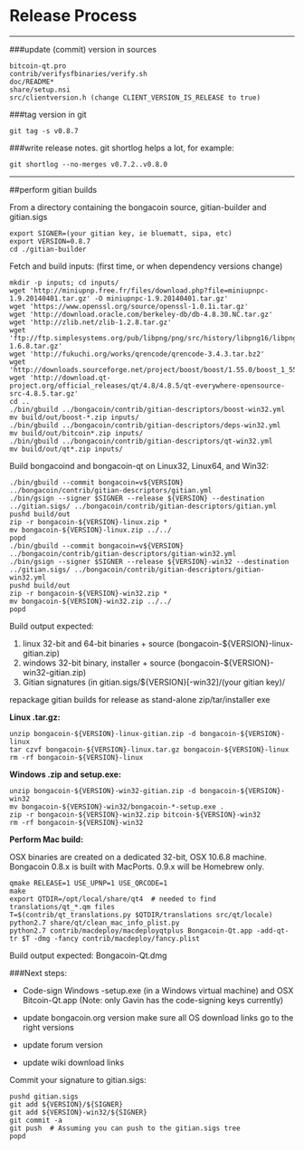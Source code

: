 Release Process
====================

* * *

###update (commit) version in sources


	bitcoin-qt.pro
	contrib/verifysfbinaries/verify.sh
	doc/README*
	share/setup.nsi
	src/clientversion.h (change CLIENT_VERSION_IS_RELEASE to true)

###tag version in git

	git tag -s v0.8.7

###write release notes. git shortlog helps a lot, for example:

	git shortlog --no-merges v0.7.2..v0.8.0

* * *

##perform gitian builds

 From a directory containing the bongacoin source, gitian-builder and gitian.sigs
  
	export SIGNER=(your gitian key, ie bluematt, sipa, etc)
	export VERSION=0.8.7
	cd ./gitian-builder

 Fetch and build inputs: (first time, or when dependency versions change)

	mkdir -p inputs; cd inputs/
	wget 'http://miniupnp.free.fr/files/download.php?file=miniupnpc-1.9.20140401.tar.gz' -O miniupnpc-1.9.20140401.tar.gz'
	wget 'https://www.openssl.org/source/openssl-1.0.1i.tar.gz'
	wget 'http://download.oracle.com/berkeley-db/db-4.8.30.NC.tar.gz'
	wget 'http://zlib.net/zlib-1.2.8.tar.gz'
	wget 'ftp://ftp.simplesystems.org/pub/libpng/png/src/history/libpng16/libpng-1.6.8.tar.gz'
	wget 'http://fukuchi.org/works/qrencode/qrencode-3.4.3.tar.bz2'
	wget 'http://downloads.sourceforge.net/project/boost/boost/1.55.0/boost_1_55_0.tar.bz2'
	wget 'http://download.qt-project.org/official_releases/qt/4.8/4.8.5/qt-everywhere-opensource-src-4.8.5.tar.gz'
	cd ..
	./bin/gbuild ../bongacoin/contrib/gitian-descriptors/boost-win32.yml
	mv build/out/boost-*.zip inputs/
	./bin/gbuild ../bongacoin/contrib/gitian-descriptors/deps-win32.yml
	mv build/out/bitcoin*.zip inputs/
	./bin/gbuild ../bongacoin/contrib/gitian-descriptors/qt-win32.yml
	mv build/out/qt*.zip inputs/

 Build bongacoind and bongacoin-qt on Linux32, Linux64, and Win32:
  
	./bin/gbuild --commit bongacoin=v${VERSION} ../bongacoin/contrib/gitian-descriptors/gitian.yml
	./bin/gsign --signer $SIGNER --release ${VERSION} --destination ../gitian.sigs/ ../bongacoin/contrib/gitian-descriptors/gitian.yml
	pushd build/out
	zip -r bongacoin-${VERSION}-linux.zip *
	mv bongacoin-${VERSION}-linux.zip ../../
	popd
	./bin/gbuild --commit bongacoin=v${VERSION} ../bongacoin/contrib/gitian-descriptors/gitian-win32.yml
	./bin/gsign --signer $SIGNER --release ${VERSION}-win32 --destination ../gitian.sigs/ ../bongacoin/contrib/gitian-descriptors/gitian-win32.yml
	pushd build/out
	zip -r bongacoin-${VERSION}-win32.zip *
	mv bongacoin-${VERSION}-win32.zip ../../
	popd

  Build output expected:

  1. linux 32-bit and 64-bit binaries + source (bongacoin-${VERSION}-linux-gitian.zip)
  2. windows 32-bit binary, installer + source (bongacoin-${VERSION}-win32-gitian.zip)
  3. Gitian signatures (in gitian.sigs/${VERSION}[-win32]/(your gitian key)/

repackage gitian builds for release as stand-alone zip/tar/installer exe

**Linux .tar.gz:**

	unzip bongacoin-${VERSION}-linux-gitian.zip -d bongacoin-${VERSION}-linux
	tar czvf bongacoin-${VERSION}-linux.tar.gz bongacoin-${VERSION}-linux
	rm -rf bongacoin-${VERSION}-linux

**Windows .zip and setup.exe:**

	unzip bongacoin-${VERSION}-win32-gitian.zip -d bongacoin-${VERSION}-win32
	mv bongacoin-${VERSION}-win32/bongacoin-*-setup.exe .
	zip -r bongacoin-${VERSION}-win32.zip bitcoin-${VERSION}-win32
	rm -rf bongacoin-${VERSION}-win32

**Perform Mac build:**

  OSX binaries are created on a dedicated 32-bit, OSX 10.6.8 machine.
  Bongacoin 0.8.x is built with MacPorts.  0.9.x will be Homebrew only.

	qmake RELEASE=1 USE_UPNP=1 USE_QRCODE=1
	make
	export QTDIR=/opt/local/share/qt4  # needed to find translations/qt_*.qm files
	T=$(contrib/qt_translations.py $QTDIR/translations src/qt/locale)
	python2.7 share/qt/clean_mac_info_plist.py
	python2.7 contrib/macdeploy/macdeployqtplus Bongacoin-Qt.app -add-qt-tr $T -dmg -fancy contrib/macdeploy/fancy.plist

 Build output expected: Bongacoin-Qt.dmg

###Next steps:

* Code-sign Windows -setup.exe (in a Windows virtual machine) and
  OSX Bitcoin-Qt.app (Note: only Gavin has the code-signing keys currently)

* update bongacoin.org version
  make sure all OS download links go to the right versions

* update forum version

* update wiki download links

Commit your signature to gitian.sigs:

	pushd gitian.sigs
	git add ${VERSION}/${SIGNER}
	git add ${VERSION}-win32/${SIGNER}
	git commit -a
	git push  # Assuming you can push to the gitian.sigs tree
	popd

